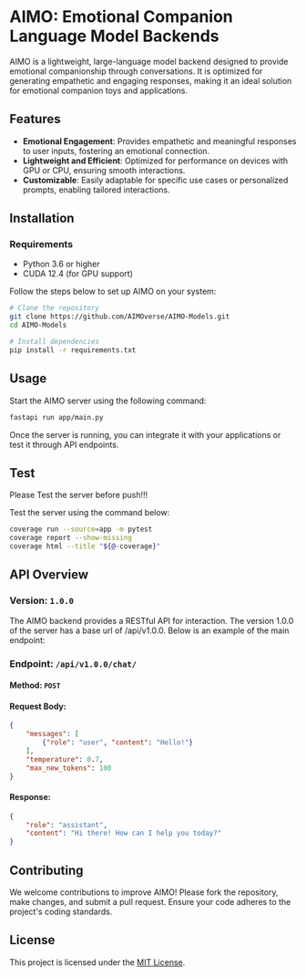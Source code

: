 # AIMO: Emotional Companion Language Model Backends

AIMO is a lightweight, large-language model backend designed to provide emotional companionship through conversations. It is optimized for generating empathetic and engaging responses, making it an ideal solution for emotional companion toys and applications.

## Features

- **Emotional Engagement**: Provides empathetic and meaningful responses to user inputs, fostering an emotional connection.
- **Lightweight and Efficient**: Optimized for performance on devices with GPU or CPU, ensuring smooth interactions.
- **Customizable**: Easily adaptable for specific use cases or personalized prompts, enabling tailored interactions.

## Installation

### Requirements

- Python 3.6 or higher
- CUDA 12.4 (for GPU support)

Follow the steps below to set up AIMO on your system:

```bash
# Clone the repository
git clone https://github.com/AIMOverse/AIMO-Models.git
cd AIMO-Models

# Install dependencies
pip install -r requirements.txt
```

## Usage

Start the AIMO server using the following command:

```bash
fastapi run app/main.py
```

Once the server is running, you can integrate it with your applications or test it through API endpoints.

## Test

Please Test the server before push!!!

Test the server using the command below:

```bash
coverage run --source=app -m pytest
coverage report --show-missing
coverage html --title "${@-coverage}"
```

## API Overview

### Version: `1.0.0`

The AIMO backend provides a RESTful API for interaction. The version 1.0.0 of the server has a base url of /api/v1.0.0.
Below is an example of the main endpoint:

### Endpoint: `/api/v1.0.0/chat/`

#### Method: `POST`

#### Request Body:
```json
{
    "messages": [
        {"role": "user", "content": "Hello!"}
    ],
    "temperature": 0.7,
    "max_new_tokens": 100
}
```

#### Response:
```json
{
    "role": "assistant",
    "content": "Hi there! How can I help you today?"
}
```

## Contributing

We welcome contributions to improve AIMO! Please fork the repository, make changes, and submit a pull request. Ensure your code adheres to the project's coding standards.

## License

This project is licensed under the [MIT License](LICENSE).
